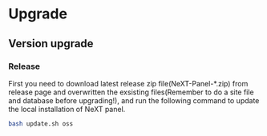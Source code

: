 # Upgrade

## Version upgrade

### Release

First you need to download latest release zip file(NeXT-Panel-*.zip) from release page and overwritten the exsisting files(Remember to do a site file and database before upgrading!), and run the following command to update the local installation of NeXT panel.

```bash
bash update.sh oss
```
